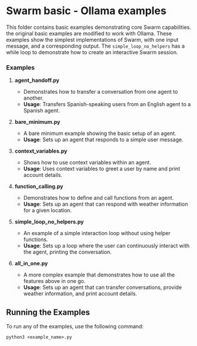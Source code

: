 # Swarm basic - Ollama examples

This folder contains basic examples demonstrating core Swarm capabilities. the original basic examples are modified to work with Ollama. These examples show the simplest implementations of Swarm, with one input message, and a corresponding output. The `simple_loop_no_helpers` has a while loop to demonstrate how to create an interactive Swarm session.

### Examples

1. **agent_handoff.py**

   - Demonstrates how to transfer a conversation from one agent to another.
   - **Usage**: Transfers Spanish-speaking users from an English agent to a Spanish agent.

2. **bare_minimum.py**

   - A bare minimum example showing the basic setup of an agent.
   - **Usage**: Sets up an agent that responds to a simple user message.

3. **context_variables.py**

   - Shows how to use context variables within an agent.
   - **Usage**: Uses context variables to greet a user by name and print account details.

4. **function_calling.py**

   - Demonstrates how to define and call functions from an agent.
   - **Usage**: Sets up an agent that can respond with weather information for a given location.

5. **simple_loop_no_helpers.py**
   - An example of a simple interaction loop without using helper functions.
   - **Usage**: Sets up a loop where the user can continuously interact with the agent, printing the conversation.

6. **all_in_one.py**
   - A more complex example that demonstrates how to use all the features above in one go.
   - **Usage**: Sets up an agent that can transfer conversations, provide weather information, and print account details.

## Running the Examples

To run any of the examples, use the following command:

```shell
python3 <example_name>.py
```
